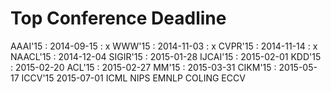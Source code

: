 Top Conference Deadline
=====
AAAI'15 : 2014-09-15 : x
WWW'15 : 2014-11-03 : x
CVPR'15 : 2014-11-14 : x
NAACL'15 : 2014-12-04
SIGIR'15 : 2015-01-28
IJCAI'15 : 2015-02-01
KDD'15 : 2015-02-20
ACL'15 : 2015-02-27
MM'15 : 2015-03-31
CIKM'15 : 2015-05-17
ICCV'15 2015-07-01
ICML
NIPS
EMNLP
COLING
ECCV
